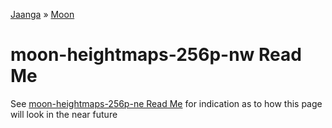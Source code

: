 [Jaanga]( http://jaanga.github.io/ ) &raquo; [Moon]( http://jaanga.github.io/moon/ )

moon-heightmaps-256p-nw Read Me
===

See [moon-heightmaps-256p-ne Read Me]( http://jaanga.github.io/moon-heightmaps-256p-ne/ ) for indication as to how this page will look in the near future
